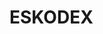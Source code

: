 # ESKODEX





































































































